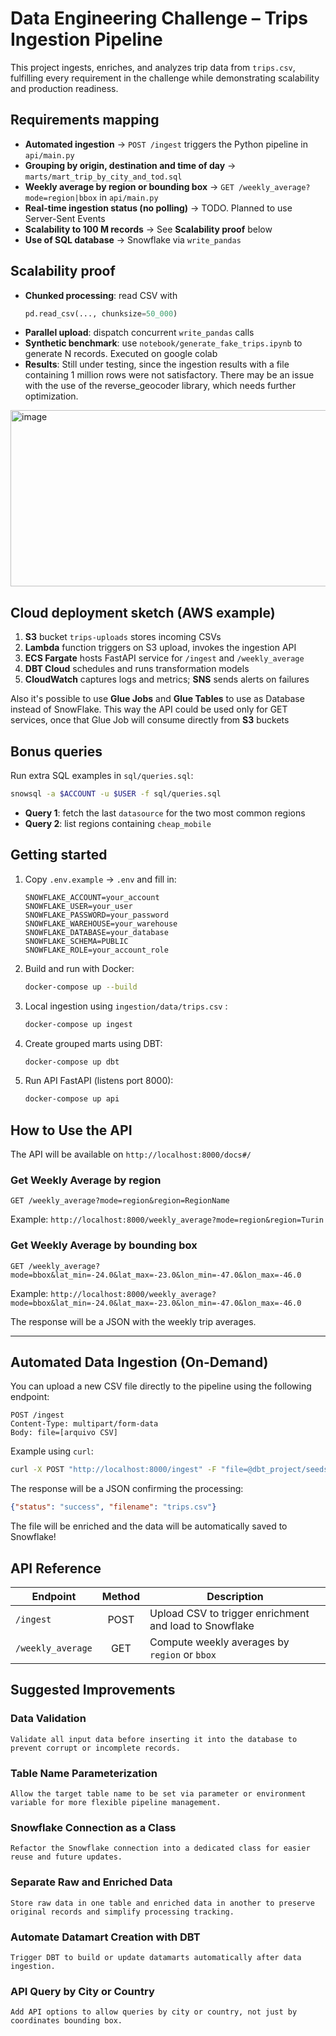 # Data Engineering Challenge – Trips Ingestion Pipeline

This project ingests, enriches, and analyzes trip data from `trips.csv`, fulfilling every requirement in the challenge while demonstrating scalability and production readiness.

## Requirements mapping

- **Automated ingestion** → `POST /ingest` triggers the Python pipeline in `api/main.py`  
- **Grouping by origin, destination and time of day** → `marts/mart_trip_by_city_and_tod.sql`  
- **Weekly average by region or bounding box** → `GET /weekly_average?mode=region|bbox` in `api/main.py`  
- **Real-time ingestion status (no polling)** → TODO. Planned to use Server-Sent Events
- **Scalability to 100 M records** → See **Scalability proof** below  
- **Use of SQL database** → Snowflake via `write_pandas`


## Scalability proof

- **Chunked processing**: read CSV with  
  ```python
  pd.read_csv(..., chunksize=50_000)
  ```  
- **Parallel upload**: dispatch concurrent `write_pandas` calls  
- **Synthetic benchmark**: use `notebook/generate_fake_trips.ipynb` to generate N records. Executed on google colab
- **Results**: Still under testing, since the ingestion results with a file containing 1 million rows were not satisfactory. There may be an issue with the use of the reverse_geocoder library, which needs further optimization.
<img width="1319" height="282" alt="image" src="https://github.com/user-attachments/assets/fb930835-8338-4942-83d7-6ee4f9b415ee" />


## Cloud deployment sketch (AWS example)

1. **S3** bucket `trips-uploads` stores incoming CSVs  
2. **Lambda** function triggers on S3 upload, invokes the ingestion API  
3. **ECS Fargate** hosts FastAPI service for `/ingest` and `/weekly_average`  
4. **DBT Cloud** schedules and runs transformation models  
5. **CloudWatch** captures logs and metrics; **SNS** sends alerts on failures

Also it's possible to use **Glue Jobs** and **Glue Tables** to use as Database instead of SnowFlake. This way the API could be used only for GET services, once that Glue Job will consume directly from **S3** buckets


## Bonus queries

Run extra SQL examples in `sql/queries.sql`:

```bash
snowsql -a $ACCOUNT -u $USER -f sql/queries.sql
```

- **Query 1**: fetch the last `datasource` for the two most common regions  
- **Query 2**: list regions containing `cheap_mobile`


## Getting started

1. Copy `.env.example` → `.env` and fill in:
   ```env
   SNOWFLAKE_ACCOUNT=your_account
   SNOWFLAKE_USER=your_user
   SNOWFLAKE_PASSWORD=your_password
   SNOWFLAKE_WAREHOUSE=your_warehouse
   SNOWFLAKE_DATABASE=your_database
   SNOWFLAKE_SCHEMA=PUBLIC
   SNOWFLAKE_ROLE=your_account_role
   ```
2. Build and run with Docker:
   ```bash
   docker-compose up --build
   ```
3. Local ingestion using `ingestion/data/trips.csv`  :
   ```bash
   docker-compose up ingest
   ```
4. Create grouped marts using DBT:
   ```bash
   docker-compose up dbt
   ```
5. Run API FastAPI (listens port 8000):
   ```bash
   docker-compose up api
   ```

## How to Use the API

The API will be available on `http://localhost:8000/docs#/`

### Get Weekly Average by **region**
```
GET /weekly_average?mode=region&region=RegionName
```
Example:
`http://localhost:8000/weekly_average?mode=region&region=Turin`

### Get Weekly Average by **bounding box**
```
GET /weekly_average?mode=bbox&lat_min=-24.0&lat_max=-23.0&lon_min=-47.0&lon_max=-46.0
```
Example:
`http://localhost:8000/weekly_average?mode=bbox&lat_min=-24.0&lat_max=-23.0&lon_min=-47.0&lon_max=-46.0`

The response will be a JSON with the weekly trip averages.

---

## Automated Data Ingestion (On-Demand)

You can upload a new CSV file directly to the pipeline using the following endpoint:

```
POST /ingest
Content-Type: multipart/form-data
Body: file=[arquivo CSV]
```

Example using `curl`:
```bash
curl -X POST "http://localhost:8000/ingest" -F "file=@dbt_project/seeds/trips.csv"
```

The response will be a JSON confirming the processing:
```json
{"status": "success", "filename": "trips.csv"}
```

The file will be enriched and the data will be automatically saved to Snowflake!

## API Reference

| Endpoint          | Method | Description                                           |
|-------------------|:------:|-------------------------------------------------------|
| `/ingest`         | POST   | Upload CSV to trigger enrichment and load to Snowflake|
| `/weekly_average` | GET    | Compute weekly averages by `region` or `bbox`         |



## Suggested Improvements
### Data Validation
    Validate all input data before inserting it into the database to prevent corrupt or incomplete records.

### Table Name Parameterization
    Allow the target table name to be set via parameter or environment variable for more flexible pipeline management.

### Snowflake Connection as a Class
    Refactor the Snowflake connection into a dedicated class for easier reuse and future updates.

### Separate Raw and Enriched Data
    Store raw data in one table and enriched data in another to preserve original records and simplify processing tracking.

### Automate Datamart Creation with DBT
    Trigger DBT to build or update datamarts automatically after data ingestion.

### API Query by City or Country
    Add API options to allow queries by city or country, not just by coordinates bounding box.

